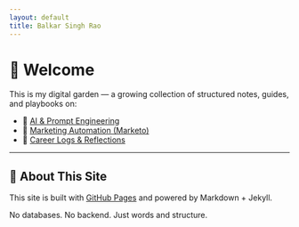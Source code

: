 ```yaml
---
layout: default
title: Balkar Singh Rao
---
```


# 👋 Welcome

This is my digital garden — a growing collection of structured notes, guides, and playbooks on:

- 🤖 [AI & Prompt Engineering](./ai/)
- 📩 [Marketing Automation (Marketo)](./marketo/)
- 🧠 [Career Logs & Reflections](./career/)

---

## 🧰 About This Site

This site is built with [GitHub Pages](https://pages.github.com/) and powered by Markdown + Jekyll.

No databases. No backend. Just words and structure.
